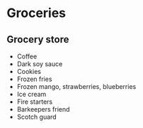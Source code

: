 # Groceries

## Grocery store

- Coffee
- Dark soy sauce
- Cookies
- Frozen fries
- Frozen mango, strawberries, blueberries
- Ice cream
- Fire starters
- Barkeepers friend
- Scotch guard
